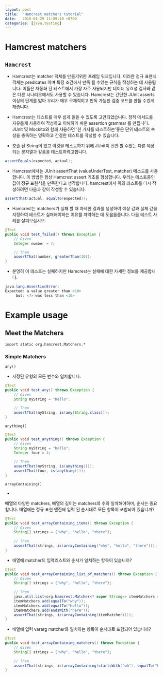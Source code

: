 ```yaml
---
layout: post
title:  "Hamcrest matchers tutorial"
date:   2018-01-29 11:09:10 +0700
categories: [java,testing]
---
```


# Hamcrest matchers

## ``` Hamcrest ```

* Hamcrest는 matcher 객체를 만들기위한 프레임 워크입니다. 이러한 정규 표현식 객체는 predicates 이며 특정 조건에서 만족 될 수있는 규칙을 작성하는 데 사용됩니다. 이들은 자동화 된 테스트에서 가장 자주 사용되지만 데이터 유효성 검사와 같은 다른 시나리오에서도 사용할 수 있습니다. Hamcrest는 간단한 JUnit asserts 이상의 단계를 밟아 우리가 매우 구체적이고 판독 가능한 검증 코드를 만들 수있게 해줍니다.

* Hamcrest는 테스트를 매우 쉽게 읽을 수 있도록 고안되었습니다. 정적 메서드를 자유롭게 사용하여 작성하고 이해하기 쉬운 assertion grammar 를 만듭니다. JUnit 및 Mockito와 함께 사용하면 '한 가지를 테스트하는'좋은 단위 테스트의 속성을 충족하는 명확하고 간결한 테스트를 작성할 수 있습니다.

* 호출 된 String이 있고 이것을 테스트하기 위해 JUnit이 선언 할 수있는 다른 예상되는 문자열과 같음을 테스트하려고합니다.

```java
assertEquals(expected, actual);
```

* Hamcrest에서는 JUnit assertThat (valueUnderTest, matcher) 메소드를 사용합니다. 이 방법은 항상 Hamcrest assert 기초를 형성합니다. 우리는 테스트중인 값이 정규 표현식을 만족한다고 생각합니다. hamcrest에서 위의 테스트를 다시 작성하려면 다음과 같이 작성할 수 있습니다.

```java
assertThat(actual, equalTo(expected));
```

* Hamcrest는 matchers가 실패 할 때 자세한 결과를 생성하여 예상 값과 실제 값을 지정하여 테스트가 실패해야하는 이유를 파악하는 데 도움을줍니다. 다음 테스트 사례를 살펴보십시오.

```java
@Test
public void test_failed() throws Exception {
    // Given
    Integer number = 7;

    // Then
    assertThat(number, greaterThan(10));
}
```

* 분명히 이 테스트는 실패하지만 Hamcrest는 실패에 대한 자세한 정보를 제공합니다.

```java
java.lang.AssertionError: 
Expected: a value greater than <10>
     but: <7> was less than <10>
```

# Example usage
## Meet the Matchers

```
import static org.hamcrest.Matchers.*
```

### Simple Matchers

``` any() ```

* 지정된 유형의 모든 변수와 일치합니다.

```java
@Test
public void test_any() throws Exception {
    // Given
    String myString = "hello";
    
    // Then
    assertThat(myString, is(any(String.class)));		
}
```

``` anything() ```

```java
@Test
public void test_anything() throws Exception {
    // Given
    String myString = "hello";
    Integer four = 4;
    
    // Then
    assertThat(myString, is(anything()));
    assertThat(four, is(anything()));
}
```

``` arrayContaining() ```

* 
배열의 다양한 matchers, 배열의 길이는 matchers의 수와 일치해야하며, 순서는 중요합니다. 배열에는 정규 표현 엔진에 입력 된 순서대로 모든 항목이 포함되어 있습니까?

```java
@Test
public void test_arrayContaining_items() throws Exception {
    // Given
    String[] strings = {"why", "hello", "there"};
    
    // Then
    assertThat(strings, is(arrayContaining("why", "hello", "there")));
}
```

* 배열에 matcher의 입력리스트와 순서가 일치하는 항목이 있습니까?

```java
@Test
public void test_arrayContaining_list_of_matchers() throws Exception {
    // Given
    String[] strings = {"why", "hello", "there"};
    
    // Then
    java.util.List<org.hamcrest.Matcher<? super String>> itemMatchers = new ArrayList<>();
    itemMatchers.add(equalTo("why"));
    itemMatchers.add(equalTo("hello"));
    itemMatchers.add(endsWith("here"));
    assertThat(strings, is(arrayContaining(itemMatchers)));
}
```

* 배열에 입력 vararg matcher와 일치하는 항목이 순서대로 포함되어 있습니까?

```java
@Test
public void test_arrayContaining_matchers() throws Exception {
    // Given
    String[] strings = {"why", "hello", "there"};
    
    // Then
    assertThat(strings, is(arrayContaining(startsWith("wh"), equalTo("hello"), endsWith("here"))));
}
```

